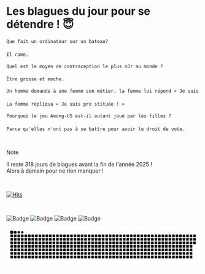 
<h1>Les blagues du jour pour se détendre ! 😇</h1>

```diff
Que fait un ordinateur sur un bateau?

Il rame.
```

```diff
Quel est le moyen de contraception le plus sûr au monde ?

Être grosse et moche.
```

```diff
Un homme demande à une femme son métier, la femme lui répond « Je suis pro. » L’homme répond « Pro ? Dans quel domaine ? »

La femme répliqua « Je suis pro stituée ! »
```

```diff
Pourquoi le jeu Among-US est-il autant joué par les filles ?

Parce qu'elles n'ont pas à se battre pour avoir le droit de vote.
```

<br/>

> [!NOTE]
> Il reste 318 jours de blagues avant la fin de l'année 2025 ! <br/>
> Alors à demain pour ne rien manquer !

<br/>


[![Hits](https://hits.seeyoufarm.com/api/count/incr/badge.svg?url=https%3A%2F%2Fgithub.com%2FClems02%2Fhit-counter&count_bg=%23003E80&title_bg=%235C9FE1&icon=powershell.svg&icon_color=%23FFFFFF&title=Visite&edge_flat=false)](https://hits.seeyoufarm.com)


<br/>


![Badge](https://img.shields.io/badge/Last%20updated%20on-white?style=for-the-badge&logo=clockify)   ![Badge](https://img.shields.io/badge/17/02-white?style=for-the-badge) ![Badge](https://img.shields.io/badge/at-white?style=for-the-badge) ![Badge](https://img.shields.io/badge/03:02-white?style=for-the-badge)


<p align="center">
 <img width="1000" src="assets/github-snake.svg" alt="snake"/>
</p>
